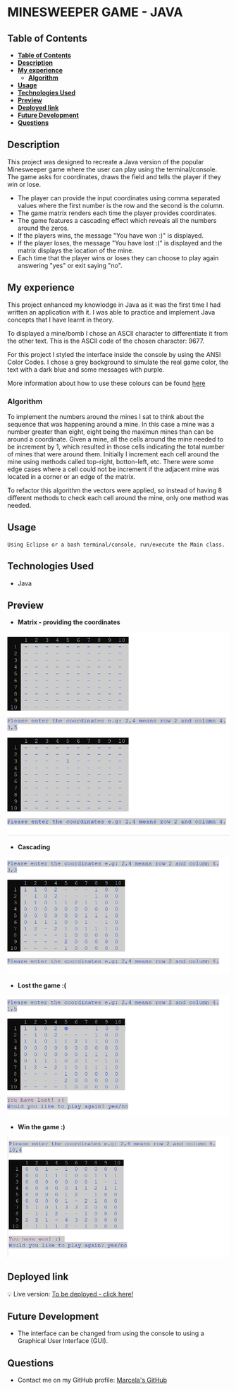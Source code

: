 # MINESWEEPER GAME - JAVA

## **Table of Contents** 

  - [**Table of Contents**](#table-of-contents)
  - [**Description**](#description)
  - [**My experience**](#my-experience)
      - [**Algorithm**](#algorithm)
  - [**Usage**](#usage)
  - [**Technologies Used**](#technologies-used)
  - [**Preview**](#preview)
  - [**Deployed link**](#deployed-link)
  - [**Future Development**](#future-development)
  - [**Questions**](#questions)


## **Description**

This project was designed to recreate a Java version of the popular Minesweeper game where the user can play using the terminal/console. The game asks for coordinates, draws the field and tells the player if they win or lose.

- The player can provide the input coordinates using comma separated values where the first number is the row and the second is the column. 
- The game matrix renders each time the player provides coordinates.
- The game features a cascading effect which reveals all the numbers around the zeros.
- If the players wins, the message "You have won :)" is displayed.
- If the player loses, the message "You have lost :(" is displayed and the matrix displays the location of the mine.
- Each time that the player wins or loses they can choose to play again answering "yes" or exit saying "no".


## **My experience**

This project enhanced my knowlodge in Java as it was the first time I had written an application with it. I was able to practice and implement Java concepts that I have learnt in theory.

To displayed a mine/bomb I chose an ASCII character to differentiate it from the other text. This is the ASCII code of the chosen character: 9677. 

For this project I styled the interface inside the console by using the ANSI Color Codes. I chose a grey background to simulate the real game color, the text with a dark blue and some messages with purple. 

More information about how to use these colours can be found 
[here](https://www.geeksforgeeks.org/how-to-print-colored-text-in-java-console/)

### **Algorithm**

To implement the numbers around the mines I sat to think about the sequence that was happening around a mine. 
In this case a mine was a number greater than eight, eight being the maximun mines than can be around a coordinate. 
Given a mine, all the cells around the mine needed to be increment by 1, which resulted in those cells indicating the total number of mines that were around them. 
Initially I increment each cell around the mine using methods called top-right, botton-left, etc. There were some edge cases where a cell could not be increment if the adjacent mine was located in a corner or an edge of the matrix. 

To refactor this algorithm the vectors were applied, so instead of having 8 different methods to check each cell around the mine, only one method was needed. 

## **Usage**

```
Using Eclipse or a bash terminal/console, run/execute the Main class. 
```

## **Technologies Used**

* Java

## **Preview**

* **Matrix - providing the coordinates**

![matrix-coordinates](./assets/img/matrtix-coordinates.png)


* **Cascading**

![cascading](./assets/img/matrix-cascading.png)


* **Lost the game :(**

![lost](./assets/img/lost.png)


* **Win the game :)**

![won](./assets/img/won.png)

## **Deployed link**

💡 Live version: [To be deployed - click here!]()

## **Future Development**

* The interface can be changed from using the console to using a Graphical User Interface (GUI).

## **Questions**

* Contact me on my GitHub profile: [Marcela's GitHub](https://github.com/marcelamejiao)